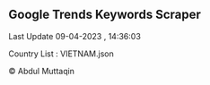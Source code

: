 

## Google Trends Keywords Scraper 
 
Last Update 09-04-2023 , 14:36:03

Country List :
VIETNAM.json



© Abdul Muttaqin 
